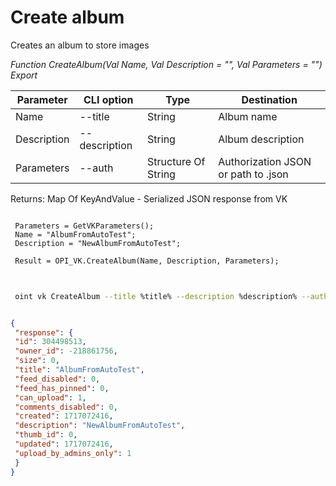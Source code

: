 ﻿---
sidebar_position: 5
---

# Create album
 Creates an album to store images


*Function CreateAlbum(Val Name, Val Description = "", Val Parameters = "") Export*

 | Parameter | CLI option | Type | Destination |
 |-|-|-|-|
 | Name | --title | String | Album name |
 | Description | --description | String | Album description |
 | Parameters | --auth | Structure Of String | Authorization JSON or path to .json |

 
 Returns: Map Of KeyAndValue - Serialized JSON response from VK

```bsl title="Code example"
	
 Parameters = GetVKParameters();
 Name = "AlbumFromAutoTest";
 Description = "NewAlbumFromAutoTest";
 
 Result = OPI_VK.CreateAlbum(Name, Description, Parameters);
	
```

```sh title="CLI command example"
 
 oint vk CreateAlbum --title %title% --description %description% --auth %auth%


```


```json title="Result"

{
 "response": {
 "id": 304498513,
 "owner_id": -218861756,
 "size": 0,
 "title": "AlbumFromAutoTest",
 "feed_disabled": 0,
 "feed_has_pinned": 0,
 "can_upload": 1,
 "comments_disabled": 0,
 "created": 1717072416,
 "description": "NewAlbumFromAutoTest",
 "thumb_id": 0,
 "updated": 1717072416,
 "upload_by_admins_only": 1
 }
}

```
